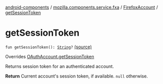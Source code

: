 [android-components](../../index.md) / [mozilla.components.service.fxa](../index.md) / [FirefoxAccount](index.md) / [getSessionToken](./get-session-token.md)

# getSessionToken

`fun getSessionToken(): `[`String`](https://kotlinlang.org/api/latest/jvm/stdlib/kotlin/-string/index.html)`?` [(source)](https://github.com/mozilla-mobile/android-components/blob/master/components/service/firefox-accounts/src/main/java/mozilla/components/service/fxa/FirefoxAccount.kt#L148)

Overrides [OAuthAccount.getSessionToken](../../mozilla.components.concept.sync/-o-auth-account/get-session-token.md)

Returns session token for an authenticated account.

**Return**
Current account's session token, if available. `null` otherwise.

